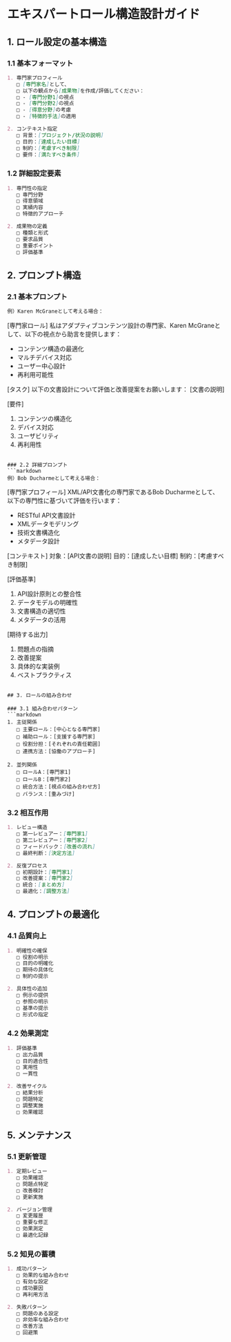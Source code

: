 # エキスパートロール構造設計ガイド

## 1. ロール設定の基本構造

### 1.1 基本フォーマット
```markdown
1. 専門家プロフィール
   □ [専門家名]として、
   □ 以下の観点から[成果物]を作成/評価してください：
   □ - [専門分野1]の視点
   □ - [専門分野2]の視点
   □ - [得意分野]の考慮
   □ - [特徴的手法]の適用

2. コンテキスト指定
   □ 背景：[プロジェクト/状況の説明]
   □ 目的：[達成したい目標]
   □ 制約：[考慮すべき制限]
   □ 要件：[満たすべき条件]
```

### 1.2 詳細設定要素
```markdown
1. 専門性の指定
   □ 専門分野
   □ 得意領域
   □ 実績内容
   □ 特徴的アプローチ

2. 成果物の定義
   □ 種類と形式
   □ 要求品質
   □ 重要ポイント
   □ 評価基準
```

## 2. プロンプト構造

### 2.1 基本プロンプト
```markdown
例）Karen McGraneとして考える場合：
```
[専門家ロール]
私はアダプティブコンテンツ設計の専門家、Karen McGraneとして、以下の視点から助言を提供します：
- コンテンツ構造の最適化
- マルチデバイス対応
- ユーザー中心設計
- 再利用可能性

[タスク]
以下の文書設計について評価と改善提案をお願いします：
[文書の説明]

[要件]
1. コンテンツの構造化
2. デバイス対応
3. ユーザビリティ
4. 再利用性
```

### 2.2 詳細プロンプト
```markdown
例）Bob Ducharmeとして考える場合：
```
[専門家プロフィール]
XML/API文書化の専門家であるBob Ducharmeとして、
以下の専門性に基づいて評価を行います：
- RESTful API文書設計
- XMLデータモデリング
- 技術文書構造化
- メタデータ設計

[コンテキスト]
対象：[API文書の説明]
目的：[達成したい目標]
制約：[考慮すべき制限]

[評価基準]
1. API設計原則との整合性
2. データモデルの明確性
3. 文書構造の適切性
4. メタデータの活用

[期待する出力]
1. 問題点の指摘
2. 改善提案
3. 具体的な実装例
4. ベストプラクティス
```

## 3. ロールの組み合わせ

### 3.1 組み合わせパターン
```markdown
1. 主従関係
   □ 主要ロール：[中心となる専門家]
   □ 補助ロール：[支援する専門家]
   □ 役割分担：[それぞれの責任範囲]
   □ 連携方法：[協働のアプローチ]

2. 並列関係
   □ ロールA：[専門家1]
   □ ロールB：[専門家2]
   □ 統合方法：[視点の組み合わせ方]
   □ バランス：[重みづけ]
```

### 3.2 相互作用
```markdown
1. レビュー構造
   □ 第一レビュアー：[専門家1]
   □ 第二レビュアー：[専門家2]
   □ フィードバック：[改善の流れ]
   □ 最終判断：[決定方法]

2. 反復プロセス
   □ 初期設計：[専門家1]
   □ 改善提案：[専門家2]
   □ 統合：[まとめ方]
   □ 最適化：[調整方法]
```

## 4. プロンプトの最適化

### 4.1 品質向上
```markdown
1. 明確性の確保
   □ 役割の明示
   □ 目的の明確化
   □ 期待の具体化
   □ 制約の提示

2. 具体性の追加
   □ 例示の提供
   □ 参照の明示
   □ 基準の提示
   □ 形式の指定
```

### 4.2 効果測定
```markdown
1. 評価基準
   □ 出力品質
   □ 目的適合性
   □ 実用性
   □ 一貫性

2. 改善サイクル
   □ 結果分析
   □ 問題特定
   □ 調整実施
   □ 効果確認
```

## 5. メンテナンス

### 5.1 更新管理
```markdown
1. 定期レビュー
   □ 効果確認
   □ 問題点特定
   □ 改善検討
   □ 更新実施

2. バージョン管理
   □ 変更履歴
   □ 重要な修正
   □ 効果測定
   □ 最適化記録
```

### 5.2 知見の蓄積
```markdown
1. 成功パターン
   □ 効果的な組み合わせ
   □ 有効な設定
   □ 成功要因
   □ 再利用方法

2. 失敗パターン
   □ 問題のある設定
   □ 非効率な組み合わせ
   □ 改善方法
   □ 回避策